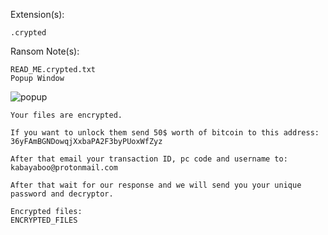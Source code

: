 Extension(s): 
```
.crypted
```
Ransom Note(s): 
```
READ_ME.crypted.txt
Popup Window
```
![popup](https://github.com/user-attachments/assets/e361e5f9-8072-4bcf-bb95-47306e071fe6)
```
Your files are encrypted.

If you want to unlock them send 50$ worth of bitcoin to this address: 36yFAmBGNDowqjXxbaPA2F3byPUoxWfZyz

After that email your transaction ID, pc code and username to: kabayaboo@protonmail.com

After that wait for our response and we will send you your unique password and decryptor.

Encrypted files:
ENCRYPTED_FILES
```
